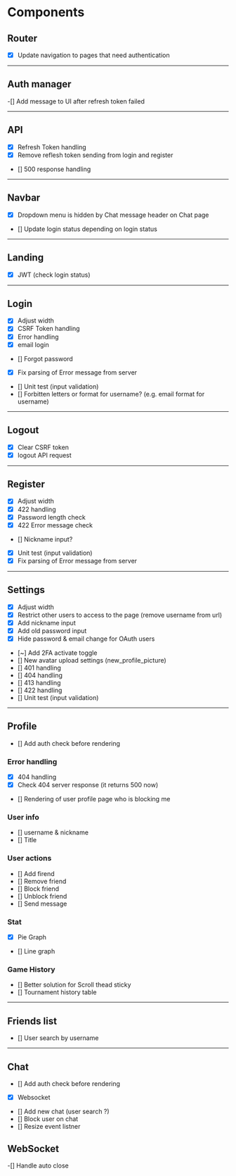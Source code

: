 # Components

## Router
- [x] Update navigation to pages that need authentication

---------------------------------------------------------------------

## Auth manager
-[] Add message to UI after refresh token failed

---------------------------------------------------------------------

## API
- [x] Refresh Token handling
- [x] Remove reflesh token sending from login and register
- [] 500 response handling

---------------------------------------------------------------------

## Navbar
- [X] Dropdown menu is hidden by Chat message header on Chat page
- [] Update login status depending on login status

---------------------------------------------------------------------

## Landing
- [x] JWT (check login status)

---------------------------------------------------------------------

## Login
- [x] Adjust width
- [x] CSRF Token handling
- [x] Error handling
- [x] email login
- [] Forgot password
- [x] Fix parsing of Error message from server
- [] Unit test (input validation)
- [] Forbitten letters or format for username? (e.g. email format for username)

---------------------------------------------------------------------

## Logout
- [x] Clear CSRF token
- [x] logout API request

---------------------------------------------------------------------

## Register
- [X] Adjust width
- [x] 422 handling
- [x] Password length check
- [x] 422 Error message check
- [] Nickname input?
- [x] Unit test (input validation)
- [x] Fix parsing of Error message from server

---------------------------------------------------------------------

## Settings
- [X] Adjust width
- [X] Restrict other users to access to the page (remove username from url)
- [X] Add nickname input
- [X] Add old password input
- [X] Hide password & email change for OAuth users
- [~] Add 2FA activate toggle
- [] New avatar upload settings (new_profile_picture)
- [] 401 handling
- [] 404 handling
- [] 413 handling
- [] 422 handling
- [] Unit test (input validation)

---------------------------------------------------------------------

## Profile

- [] Add auth check before rendering

### Error handling
- [x] 404 handling
- [x] Check 404 server response (it returns 500 now)
- [] Rendering of user profile page who is blocking me

### User info
- [] username & nickname
- [] Title

### User actions
- [] Add firend
- [] Remove friend
- [] Block friend
- [] Unblock friend
- [] Send message

### Stat
- [x] Pie Graph
- [] Line graph

### Game History
- [] Better solution for Scroll thead sticky
- [] Tournament history table

---------------------------------------------------------------------

## Friends list
- [] User search by username

---------------------------------------------------------------------

## Chat

- [] Add auth check before rendering
- [x] Websocket
- [] Add new chat (user search ?)
- [] Block user on chat
- [] Resize event listner

## WebSocket

-[] Handle auto close
